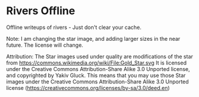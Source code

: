 # Rivers Offline
Offline writeups of rivers - Just don't clear your cache.


Note: I am changing the star image, and adding larger sizes in the near future. The license will change.

Attribution:
The Star images used under quality are modifications of the star from https://commons.wikimedia.org/wiki/File:Gold_Star.svg
It is licensed under the Creative Commons Attribution-Share Alike 3.0 Unported license, and copyrighted by Yakiv Gluck. This means that you may use those Star images under the Creative Commons Attribution-Share Alike 3.0 Unported license (https://creativecommons.org/licenses/by-sa/3.0/deed.en)

